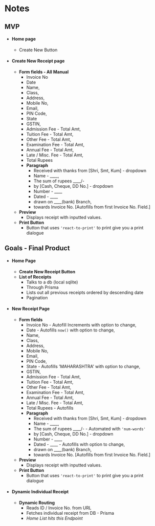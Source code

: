 # Notes

## MVP

- #### Home page
  - Create New Button
- #### Create New Receipt page
  - **Form fields - All Manual**
    - Invoice No
    - Date
    - Name,
    - Class,
    - Address,
    - Mobile No,
    - Email,
    - PIN Code,
    - State
    - GSTIN,
    - Admission Fee - Total Amt,
    - Tuition Fee - Total Amt,
    - Other Fee - Total Amt,
    - Examination Fee - Total Amt,
    - Annual Fee - Total Amt,
    - Late / Misc. Fee - Total Amt,
    - Total Rupees
    - **Paragraph**
      - Received with thanks from [Shri, Smt, Kum] - dropdown
      - Name - \_\_\_\_,
      - The sum of rupees \_\_\_\_/-
      - by [Cash, Cheque, DD No.] - dropdown
      - Number - \_\_\_\_
      - Dated - \_\_\_\_
      - drawn on \_\_\_\_(bank) Branch,
      - towards Invoice No. [Autofills from first Invoice No. Field.]
  - **Preview**
    - Displays receipt with inputted values.
  - **Print Button**
    - Button that uses `'react-to-print'` to print give you a print dialogue

## Goals - Final Product

- #### Home Page
  - **Create New Receipt Button**
  - **List of Receipts**
    - Talks to a db (local sqlite)
    - Through Prisma
    - Lists out all previous receipts ordered by descending date
    - Pagination
- #### New Receipt Page
  - **Form fields**
    - Invoice No - Autofill Increments with option to change,
    - Date - Autofills `now()` with option to change,
    - Name,
    - Class,
    - Address,
    - Mobile No,
    - Email,
    - PIN Code,
    - State - Autofills 'MAHARASHTRA' with option to change,
    - GSTIN,
    - Admission Fee - Total Amt,
    - Tuition Fee - Total Amt,
    - Other Fee - Total Amt,
    - Examination Fee - Total Amt,
    - Annual Fee - Total Amt,
    - Late / Misc. Fee - Total Amt,
    - Total Rupees - Autofills
    - **Paragraph**
      - Received with thanks from [Shri, Smt, Kum] - dropdown
      - Name - \_\_\_\_,
      - The sum of rupees \_\_\_\_/- - Automated with `'num-words'`
      - by [Cash, Cheque, DD No.] - dropdown
      - Number - \_\_\_\_
      - Dated - \_\_\_\_ - Autofills with option to change,
      - drawn on \_\_\_\_(bank) Branch,
      - towards Invoice No. [Autofills from first Invoice No. Field.]
  - **Preview**
    - Displays receipt with inputted values.
  - **Print Button**
    - Button that uses `'react-to-print'` to print give you a print dialogue
- #### Dynamic Individual Receipt
  - **Dynamic Routing**
    - Reads ID / Invoice No. from URL
    - Fetches individual receipt from DB - Prisma
    - _Home List hits this Endpoint_

